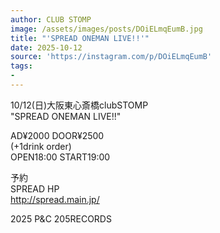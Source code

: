 ```yaml
---
author: CLUB STOMP
image: /assets/images/posts/DOiELmqEumB.jpg
title: "'SPREAD ONEMAN LIVE!!'"
date: 2025-10-12
source: 'https://instagram.com/p/DOiELmqEumB'
tags:
- 
---
```

10/12(日)大阪東心斎橋clubSTOMP<br>
"SPREAD ONEMAN LIVE!!"

AD¥2000 DOOR¥2500<br>
(+1drink order)<br>
OPEN18:00 START19:00

予約<br>
SPREAD HP<br>
http://spread.main.jp/

2025 P&C 205RECORDS